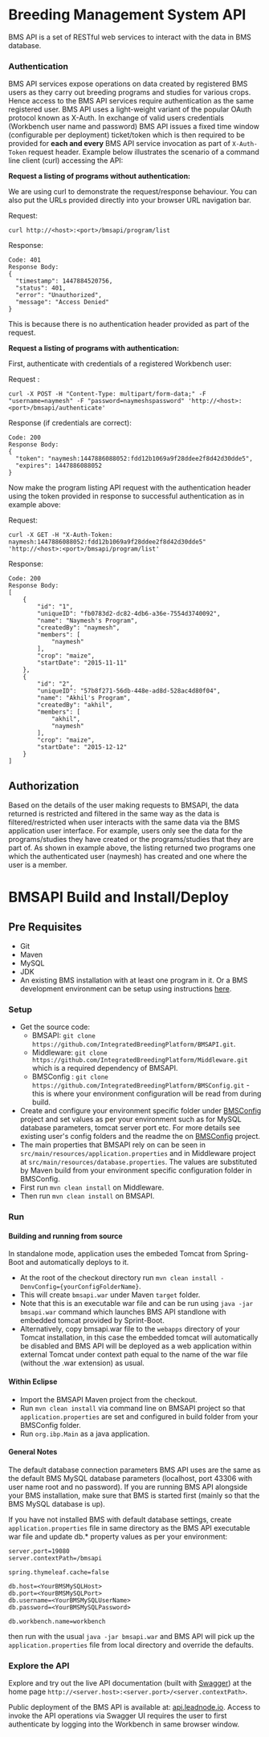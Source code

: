 Breeding Management System API
==============================
BMS API is a set of RESTful web services to interact with the data in BMS database.

### Authentication ###
BMS API services expose operations on data created by registered BMS users as they carry out breeding programs and studies for various crops. Hence access to the BMS API services require authentication as the same registered user. BMS API uses a light-weight variant of the popular OAuth protocol known as X-Auth. In exchange of valid users credentials (Workbench user name and password) BMS API issues a fixed time window (configurable per deployment) ticket/token which is then required to be provided for **each and every**  BMS API service invocation as part of `X-Auth-Token` request header. Example below illustrates the scenario of a command line client (curl) accessing the API:

**Request a listing of programs without authentication:**

We are using curl to demonstrate the request/response behaviour. You can also put the URLs provided directly into your browser URL navigation bar.

Request: 
```
curl http://<host>:<port>/bmsapi/program/list
```
Response: 
```
Code: 401
Response Body:
{
  "timestamp": 1447884520756,
  "status": 401,
  "error": "Unauthorized",
  "message": "Access Denied"
}
```
This is because there is no authentication header provided as part of the request.

**Request a listing of programs with authentication:**

First, authenticate with credentials of a registered Workbench user:

Request :
```
curl -X POST -H "Content-Type: multipart/form-data;" -F "username=naymesh" -F "password=naymeshspassword" 'http://<host>:<port>/bmsapi/authenticate'
```
Response (if credentials are correct):
```
Code: 200
Response Body:
{
  "token": "naymesh:1447886088052:fdd12b1069a9f28ddee2f8d42d30dde5",
  "expires": 1447886088052
}
```

Now make the program listing API request with the authentication header using the token provided in response to successful authentication as in example above:

Request:

```
curl -X GET -H "X-Auth-Token: naymesh:1447886088052:fdd12b1069a9f28ddee2f8d42d30dde5" 'http://<host>:<port>/bmsapi/program/list'
```

Response:
```
Code: 200
Response Body:
[
    {
        "id": "1",
        "uniqueID": "fb0783d2-dc82-4db6-a36e-7554d3740092",
        "name": "Naymesh's Program",
        "createdBy": "naymesh",
        "members": [
            "naymesh"
        ],
        "crop": "maize",
        "startDate": "2015-11-11"
    },
    {
        "id": "2",
        "uniqueID": "57b8f271-56db-448e-ad8d-528ac4d80f04",
        "name": "Akhil's Program",
        "createdBy": "akhil",
        "members": [
            "akhil",
            "naymesh"
        ],
        "crop": "maize",
        "startDate": "2015-12-12"
    }
]
```
## Authorization ##
Based on the details of the user making requests to BMSAPI, the data returned is restricted and filtered in the same way as the data is filtered/restricted when user interacts with the same data via the BMS application user interface. For example, users only see the data for the programs/studies they have created or the programs/studies that they are part of. As shown in example above, the listing returned two programs one which the authenticated user (naymesh) has created and one where the user is a member.

# BMSAPI Build and Install/Deploy #

## Pre Requisites ##
* Git
* Maven
* MySQL
* JDK
* An existing BMS installation with at least one program in it. Or a BMS development environment can be setup using instructions [here](https://github.com/IntegratedBreedingPlatform/DBScripts/tree/master/setuputils).

### Setup ###
* Get the source code:
  * BMSAPI: `git clone https://github.com/IntegratedBreedingPlatform/BMSAPI.git`.
  * Middleware: `git clone https://github.com/IntegratedBreedingPlatform/Middleware.git` which is a required dependency of BMSAPI.
  * BMSConfig : `git clone https://github.com/IntegratedBreedingPlatform/BMSConfig.git` - this is where your environment configuration will be read from during build.
* Create and configure your environment specific folder under [BMSConfig](https://github.com/IntegratedBreedingPlatform/BMSConfig) project and set values as per your environment such as for MySQL database parameters, tomcat server port etc. For more details see existing user's config folders and the readme the on [BMSConfig](https://github.com/IntegratedBreedingPlatform/BMSConfig) project.
* The main properties that BMSAPI rely on can be seen in `src/main/resources/application.properties` and in Middleware project at `src/main/resources/database.properties`. The values are substituted by Maven build from your environment specific configuration folder in BMSConfig.
* First run `mvn clean install` on Middleware.
* Then run `mvn clean install` on BMSAPI.

### Run ###
#### Building and running from source ####
In standalone mode, application uses the embeded Tomcat from Spring-Boot and automatically deploys to it.
* At the root of the checkout directory run `mvn clean install -DenvConfig={yourConfigFolderName}`. 
* This will create `bmsapi.war` under Maven `target` folder.
* Note that this is an executable war file and can be run using `java -jar bmsapi.war` command which launches BMS API standlone with embedded tomcat provided by Sprint-Boot.
* Alternatively, copy bmsapi.war file to the `webapps` directory of your Tomcat installation, in this case the embedded tomcat will automatically be disabled and BMS API will be deployed as a web application within external Tomcat under context path equal to the name of the war file (without the .war extension) as usual.

#### Within Eclipse ####
* Import the BMSAPI Maven project from the checkout.
* Run `mvn clean install` via command line on BMSAPI project so that `application.properties` are set and configured in build folder from your BMSConfig folder.
* Run `org.ibp.Main` as a java application.

#### General Notes ###
The default database connection parameters BMS API uses are the same as the default BMS MySQL database parameters (localhost, port 43306 with user name root and no password). If you are running BMS API alongside your BMS installation, make sure that BMS is started first (mainly so that the BMS MySQL database is up). 

If you have not installed BMS with default database settings, create `application.properties` file in same directory as the BMS API executable war file and update db.* property values as per your environment:

```
server.port=19080
server.contextPath=/bmsapi

spring.thymeleaf.cache=false

db.host=<YourBMSMySQLHost>
db.port=<YourBMSMySQLPort>
db.username=<YourBMSMySQLUserName>
db.password=<YourBMSMySQLPassword>

db.workbench.name=workbench
```
then run with the usual `java -jar bmsapi.war` and BMS API will pick up the `application.properties` file from local directory and override the defaults.

### Explore the API ###
Explore and try out the live API documentation (built with [Swagger](https://helloreverb.com/developers/swagger)) at the home page `http://<server.host>:<server.port>/<server.contextPath>`.

Public deployment of the BMS API is available at: [api.leadnode.io](http://api.leafnode.io:10081/bmsapi/). Access to invoke the API operations via Swagger UI requires the user to first authenticate by logging into the Workbench in same browser window.


